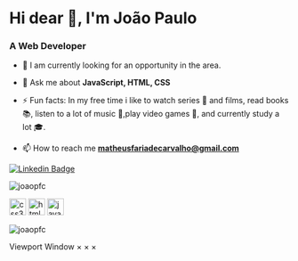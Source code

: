 <h1 align="left">Hi dear 👋, I'm João Paulo</h1>
<h3 align="left">A Web Developer</h3>

- 🔭 I am currently looking for an opportunity in the area.

- 💬 Ask me about **JavaScript, HTML, CSS**

- ⚡ Fun facts: In my free time i like to watch series :movie_camera: and films, read books :books:, listen to a lot of music :guitar:,play video games :space_invader:, and currently study a lot :mortar_board:.

- 📫 How to reach me **matheusfariadecarvalho@gmail.com**

[![Linkedin Badge](https://img.shields.io/badge/-LinkedIn-blue?style=flat-square&logo=Linkedin&logoColor=white&link=https://www.linkedin.com/in/joaopfc/)](https://www.linkedin.com/in/joaopfc/)
<p align="left"> <img src="https://komarev.com/ghpvc/?username=joaopfc" alt="joaopfc" /> </p>
<p align="left">
  <img src="https://devicons.github.io/devicon/devicon.git/icons/css3/css3-original-wordmark.svg" alt="css3"  width="30" height="30"/>
  <img src="https://devicons.github.io/devicon/devicon.git/icons/html5/html5-original-wordmark.svg" alt="html5"  width="30" height="30"/>
  <img src="https://devicons.github.io/devicon/devicon.git/icons/javascript/javascript-original.svg" alt="javascript" width="30" height="30"/>
</p>
<p align="left">
  <img src="https://github-readme-stats.vercel.app/api?username=joaopfc&show_icons=true" alt="joaopfc"/> 
</p>
Viewport
Window
×
×
×
